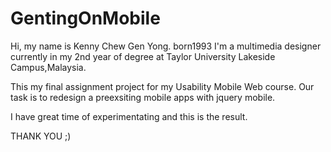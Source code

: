 GentingOnMobile
===============

Hi, my name is Kenny Chew Gen Yong. born1993
I'm a multimedia designer currently in my 2nd year of degree at Taylor University Lakeside Campus,Malaysia.

This my final assignment project for my Usability Mobile Web course.
Our task is to redesign a preexsiting mobile apps with jquery mobile.

I have great time of experimentating and this is the result.


THANK YOU ;)
